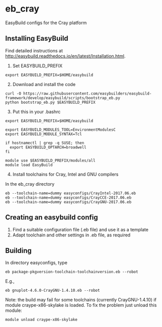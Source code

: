 # eb_cray
EasyBuild configs for the Cray platform

## Installing EasyBuild

Find detailed instructions at  http://easybuild.readthedocs.io/en/latest/Installation.html. 

 1. Set EASYBUILD_PREFIX

```
export EASYBUILD_PREFIX=$HOME/easybuild
```

 2. Download and install the code 
```
curl -O https://raw.githubusercontent.com/easybuilders/easybuild-framework/develop/easybuild/scripts/bootstrap_eb.py
python bootstrap_eb.py $EASYBUILD_PREFIX
```

 3. Put this in your .bashrc
```
export EASYBUILD_PREFIX=$HOME/easybuild

export EASYBUILD_MODULES_TOOL=EnvironmentModulesC
export EASYBUILD_MODULE_SYNTAX=Tcl

if hostnamectl | grep -q SUSE; then
  export EASYBUILD_OPTARCH=broadwell
fi

module use $EASYBUILD_PREFIX/modules/all
module load EasyBuild
```

 4. Install toolchains for Cray, Intel and GNU compilers

In the eb_cray directory
```
eb --toolchain-name=dummy easyconfigs/CrayIntel-2017.06.eb
eb --toolchain-name=dummy easyconfigs/CrayCCE-2017.06.eb
eb --toolchain-name=dummy easyconfigs/CrayGNU-2017.06.eb
```

## Creating an easybuild config

 1. Find a suitable configuration file (.eb file) and use it as a template
 2. Adapt toolchain and other settings in .eb file, as required

## Building 

In directory easyconfigs, type
```
eb package-pkgversion-toolchain-toolchainversion.eb --robot
```

E.g.,  
```
eb gnuplot-4.6.0-CrayGNU-1.4.10.eb --robot
```

Note: the build may fail for some toolchains (currently CrayGNU-1.4.10) if module craype-x86-skylake is loaded. To fix the problem just unload this module:
```
module unload craype-x86-skylake
``` 
